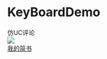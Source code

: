 # KeyBoardDemo
仿UC评论  
![](https://upload-images.jianshu.io/upload_images/8145634-b239437545d6b4f6.gif "")  
[我的简书](https://www.jianshu.com/p/d88b6221e77d "悬停显示")

